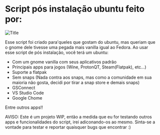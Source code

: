 # Script pós instalação ubuntu feito por:

![Title](https://github.com/user-attachments/assets/4978440d-1930-4cb7-8b7c-db0edc9919c5)


Esse script foi criado para'queles que gostam do ubuntu, mas queriam que o gnome dele tivesse uma pegada mais vanilla igual ao Fedora. Ao usar esse script de
pós instalação, você terá um ubuntu:

- Com um gnome vanilla com seus aplicativos padrão
- Principais apps para jogos (Wine, ProtonQT, Steam(Flatpak), etc...)
- Suporte a flatpak
- Sem snaps (Nada contra aos snaps, mas como a comunidade em sua maioria não gosta, decidi por tirar a snap store e demais snaps)
- GSConnect
- VS Studio Code
- Google Chome

Entre outros apps!!

AVISO: Este é um projeto WIP, então a medida que eu for testando outros apps e funcionalidades do script, irei adiconando-os ao mesmo. Sinta-se a vontade para testar e reportar quaisquer bugs que encontrar :)
